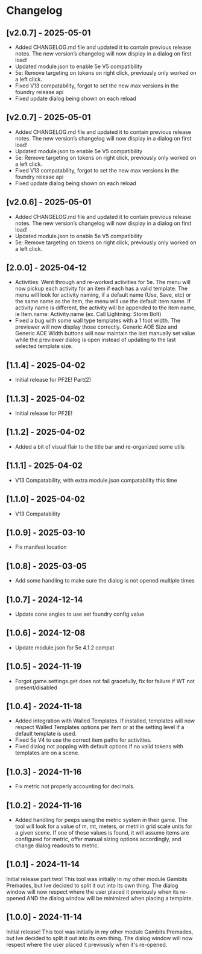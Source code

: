 # Changelog

## [v2.0.7] - 2025-05-01
- Added CHANGELOG.md file and updated it to contain previous release notes. The new version’s changelog will now display in a dialog on first load!
- Updated module.json to enable 5e V5 compatibility
- 5e: Remove targeting on tokens on right click, previously only worked on a left click.
- Fixed V13 compatability, forgot to set the new max versions in the foundry release api
- Fixed update dialog being shown on each reload

## [v2.0.7] - 2025-05-01
- Added CHANGELOG.md file and updated it to contain previous release notes. The new version’s changelog will now display in a dialog on first load!
- Updated module.json to enable 5e V5 compatibility
- 5e: Remove targeting on tokens on right click, previously only worked on a left click.
- Fixed V13 compatability, forgot to set the new max versions in the foundry release api
- Fixed update dialog being shown on each reload

## [v2.0.6] - 2025-05-01
- Added CHANGELOG.md file and updated it to contain previous release notes. The new version’s changelog will now display in a dialog on first load!
- Updated module.json to enable 5e V5 compatibility
- 5e: Remove targeting on tokens on right click, previously only worked on a left click.

## [2.0.0] - 2025-04-12

- Activities: Went through and re-worked activities for 5e. The menu will now pickup each activity for an item if each has a valid template. The menu will look for activity naming, if a default name (Use, Save, etc) or the same name as the item, the menu will use the default item name. If activity name is different, the activity will be appended to the item name, ie Item.name: Activity.name (ex. Call Lightning: Storm Bolt)
- Fixed a bug with some wall type templates with a 1 foot width. The previewer will now display those correctly. Generic AOE Size and Generic AOE Width buttons will now maintain the last manually set value while the previewer dialog is open instead of updating to the last selected template size.

## [1.1.4] - 2025-04-02

- Initial release for PF2E! Part(2)

## [1.1.3] - 2025-04-02

- Initial release for PF2E!

## [1.1.2] - 2025-04-02

- Added a bit of visual flair to the title bar and re-organized some utils

## [1.1.1] - 2025-04-02

- V13 Compatability, with extra module.json compatability this time

## [1.1.0] - 2025-04-02

- V13 Compatability

## [1.0.9] - 2025-03-10

- Fix manifest location

## [1.0.8] - 2025-03-05

- Add some handling to make sure the dialog is not opened multiple times

## [1.0.7] - 2024-12-14

- Update cone angles to use set foundry config value

## [1.0.6] - 2024-12-08

- Update module.json for 5e 4.1.2 compat

## [1.0.5] - 2024-11-19

- Forgot game.settings.get does not fail gracefully, fix for failure if WT not present/disabled

## [1.0.4] - 2024-11-18

- Added integration with Walled Templates. If installed, templates will now respect Walled Templates options per item or at the setting level if a default template is used.
- Fixed 5e V4 to use the correct item paths for activities.
- Fixed dialog not popping with default options if no valid tokens with templates are on a scene.

## [1.0.3] - 2024-11-16

- Fix metric not properly accounting for decimals.

## [1.0.2] - 2024-11-16

- Added handling for peeps using the metric system in their game. The tool will look for a value of m, mt, meters, or metri in grid scale units for a given scene. If one of those values is found, it will assume items are configured for metric, offer manual sizing options accordingly, and change dialog readouts to metric.

## [1.0.1] - 2024-11-14

Initial release part two! This tool was initially in my other module Gambits Premades, but Ive decided to split it out into its own thing. The dialog window will now respect where the user placed it previously when its re-opened AND the dialog window will be minimized when placing a template.

## [1.0.0] - 2024-11-14

Initial release! This tool was initially in my other module Gambits Premades, but Ive decided to split it out into its own thing. The dialog window will now respect where the user placed it previously when it's re-opened.